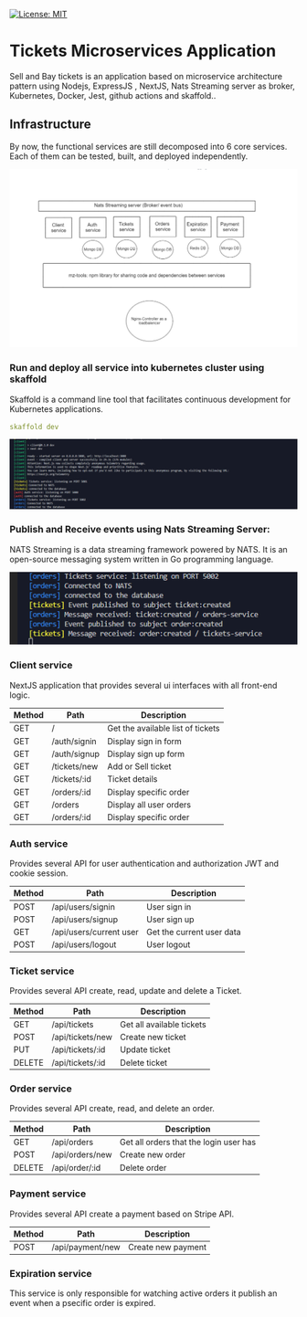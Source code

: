 [![License: MIT](https://img.shields.io/badge/License-MIT-yellow.svg)](https://opensource.org/licenses/MIT) 

# Tickets Microservices Application


Sell and Bay tickets is an application based on microservice architecture pattern using Nodejs, ExpressJS , NextJS, Nats Streaming server as broker, 
Kubernetes, Docker, Jest, github actions and skaffold..

## Infrastructure

By now, the functional services are still decomposed into 6 core services. Each of them can be tested, built, and deployed independently.

![Infrastructure plan](https://github.com/ridhamz/Tickets-MicroServices-App/blob/main/tickets-app.png)

### Run and deploy all service into kubernetes cluster using skaffold

Skaffold is a command line tool that facilitates continuous development for Kubernetes applications.

```yml
skaffold dev
```

![skaffold](https://github.com/ridhamz/Tickets-MicroServices-App/blob/main/skaffold.png)

### Publish and Receive events using Nats Streaming Server:

NATS Streaming is a data streaming framework powered by NATS. It is an open-source messaging system written in Go programming language. 

![skaffold](https://github.com/ridhamz/Tickets-MicroServices-App/blob/main/publish-event.png)

### Client service
NextJS application that provides several ui interfaces with all front-end logic.

| Method | Path               | Description                                 
|--------|--------------------|-----------------------------------------------
| GET    | /                  | Get the available list of tickets 
| GET    | /auth/signin       | Display sign in form  
| GET    | /auth/signup       | Display sign up  form 
| GET    | /tickets/new       | Add or Sell ticket  
| GET    | /tickets/:id       | Ticket details
| GET    | /orders/:id        | Display specific order  
| GET    | /orders            | Display all user orders  
| GET    | /orders/:id        | Display specific order  


### Auth service
Provides several API for user authentication and authorization JWT and cookie session.

| Method | Path                    | Description                                 
|--------|-------------------------|-----------------------------------------------
| POST   | /api/users/signin       | User sign in                                
| POST   | /api/users/signup       | User sign up    
| GET    | /api/users/current user | Get the current user data 
| POST   | /api/users/logout       | User logout                                 

### Ticket service
Provides several API create, read, update and delete a Ticket.

| Method   | Path              | Description                                   
|----------|-------------------|----------------------------------------------
| GET      | /api/tickets      | Get all available tickets                 
| POST     | /api/tickets/new  | Create new ticket 
| PUT      | /api/tickets/:id  | Update ticket
| DELETE   | /api/tickets/:id  | Delete ticket 

### Order service
Provides several API create, read, and delete an order.

| Method   | Path              | Description                                   
|----------|-------------------|----------------------------------------------
| GET      | /api/orders       | Get all orders that the login user has             
| POST     | /api/orders/new   | Create new order 
| DELETE   | /api/order/:id    | Delete order 

### Payment service
Provides several API create a payment based on Stripe API.

| Method   | Path              | Description                                   
|----------|-------------------|----------------------------------------------         
| POST     | /api/payment/new  | Create new payment 



### Expiration service
This service is only responsible for watching active orders it publish an event when a psecific order is expired.





